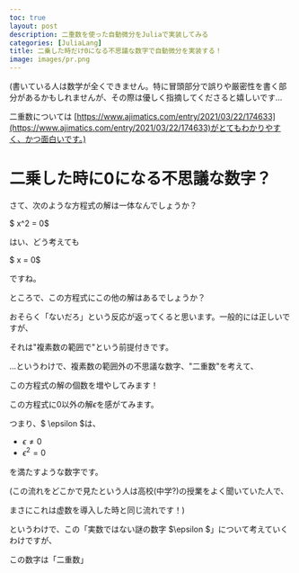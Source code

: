 ```yaml
---
toc: true
layout: post
description: 二重数を使った自動微分をJuliaで実装してみる
categories: [JuliaLang]
title: 二乗した時だけ0になる不思議な数字で自動微分を実装する！
image: images/pr.png
---
```


(書いている人は数学が全くできません。特に冒頭部分で誤りや厳密性を書く部分があるかもしれませんが、その際は優しく指摘してくださると嬉しいです...

二重数については [https://www.ajimatics.com/entry/2021/03/22/174633](https://www.ajimatics.com/entry/2021/03/22/174633)がとてもわかりやすく、かつ面白いです。)

# 二乗した時に0になる不思議な数字？

さて、次のような方程式の解は一体なんでしょうか？

$ x^2 = 0$

はい、どう考えても

$ x = 0$

ですね。

ところで、この方程式にこの他の解はあるでしょうか？

おそらく「ないだろ」という反応が返ってくると思います。一般的には正しいですが、

それは"複素数の範囲で"という前提付きです。

...というわけで、複素数の範囲外の不思議な数字、"二重数"を考えて、

この方程式の解の個数を増やしてみます！

この方程式に0以外の解$\epsilon$を感がてみます。

つまり、$ \epsilon $は、

- $\epsilon \neq 0$
- $\epsilon^2 = 0$　

を満たすような数字です。

(この流れをどこかで見たという人は高校(中学?)の授業をよく聞いていた人で、

まさにこれは虚数を導入した時と同じ流れです！)

というわけで、この「実数ではない謎の数字 $\epsilon $」について考えていくわけですが、

この数字は「二重数」